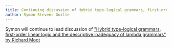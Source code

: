 ```yaml
---
title: Continuing discussion of Hybrid type-logical grammars, first-order linear logic and the descriptive inadequacy of lambda grammars
author: Symon Stevens Guille
---
```


Symon will continue to lead discussion of ["Hybrid type-logical
grammars, first-order linear logic and the descriptive inadequacy of
lambda grammars" by Richard Moot][1]

[1]: https://arxiv.org/pdf/1405.6678.pdf "Hybrid type-logical
grammars, first-order linear logic and the descriptive inadequacy of
lambda grammars"
